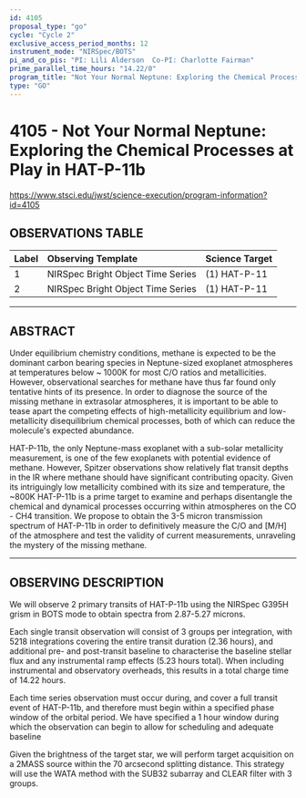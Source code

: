```yaml
---
id: 4105
proposal_type: "go"
cycle: "Cycle 2"
exclusive_access_period_months: 12
instrument_mode: "NIRSpec/BOTS"
pi_and_co_pis: "PI: Lili Alderson  Co-PI: Charlotte Fairman"
prime_parallel_time_hours: "14.22/0"
program_title: "Not Your Normal Neptune: Exploring the Chemical Processes at Play in HAT-P-11b"
type: "GO"
---
```

# 4105 - Not Your Normal Neptune: Exploring the Chemical Processes at Play in HAT-P-11b
https://www.stsci.edu/jwst/science-execution/program-information?id=4105
## OBSERVATIONS TABLE
| Label | Observing Template            | Science Target |
| :---- | :---------------------------- | :------------- |
| 1     | NIRSpec Bright Object Time Series | (1) HAT-P-11   |
| 2     | NIRSpec Bright Object Time Series | (1) HAT-P-11   |

---

## ABSTRACT

Under equilibrium chemistry conditions, methane is expected to be the dominant carbon bearing species in Neptune-sized exoplanet atmospheres at temperatures below ~ 1000K for most C/O ratios and metallicities. However, observational searches for methane have thus far found only tentative hints of its presence. In order to diagnose the source of the missing methane in extrasolar atmospheres, it is important to be able to tease apart the competing effects of high-metallicity equilibrium and low-metallicity disequilibrium chemical processes, both of which can reduce the molecule's expected abundance.

HAT-P-11b, the only Neptune-mass exoplanet with a sub-solar metallicity measurement, is one of the few exoplanets with potential evidence of methane. However, Spitzer observations show relatively flat transit depths in the IR where methane should have significant contributing opacity. Given its intriguingly low metallicity combined with its size and temperature, the ~800K HAT-P-11b is a prime target to examine and perhaps disentangle the chemical and dynamical processes occurring within atmospheres on the CO - CH4 transition. We propose to obtain the 3-5 micron transmission spectrum of HAT-P-11b in order to definitively measure the C/O and [M/H] of the atmosphere and test the validity of current measurements, unraveling the mystery of the missing methane.

---

## OBSERVING DESCRIPTION

We will observe 2 primary transits of HAT-P-11b using the NIRSpec G395H grism in BOTS mode to obtain spectra from 2.87-5.27 microns.

Each single transit observation will consist of 3 groups per integration, with 5218 integrations covering the entire transit duration (2.36 hours), and additional pre- and post-transit baseline to characterise the baseline stellar flux and any instrumental ramp effects (5.23 hours total). When including instrumental and observatory overheads, this results in a total charge time of 14.22 hours.

Each time series observation must occur during, and cover a full transit event of HAT-P-11b, and therefore must begin within a specified phase window of the orbital period. We have specified a 1 hour window during which the observation can begin to allow for scheduling and adequate baseline

Given the brightness of the target star, we will perform target acquisition on a 2MASS source within the 70 arcsecond splitting distance. This strategy will use the WATA method with the SUB32 subarray and CLEAR filter with 3 groups.